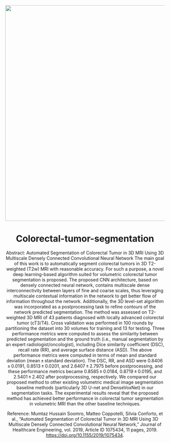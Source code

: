 <div align=center><img width="1024" height="680" src="https://github.com/mhsoomro28/Colorectal-tumor-segmentation/blob/master/Figure%202%20(proposed%20method%20block%20diagram).jpg"/> 


# Colorectal-tumor-segmentation
Abstract: Automated Segmentation of Colorectal Tumor in 3D MRI Using 3D Multiscale Densely Connected Convolutional Neural Network
The main goal of this work is to automatically segment colorectal tumors in 3D T2-weighted (T2w) MRI with reasonable accuracy. For such a purpose, a novel deep learning-based algorithm suited for volumetric colorectal tumor segmentation is proposed. The proposed CNN architecture, based on densely connected neural network, contains multiscale dense interconnectivity between layers of fine and coarse scales, thus leveraging multiscale contextual information in the network to get better flow of information throughout the network. Additionally, the 3D level-set algorithm was incorporated as a postprocessing task to refine contours of the network predicted segmentation. The method was assessed on T2-weighted 3D MRI of 43 patients diagnosed with locally advanced colorectal tumor (cT3/T4). Cross validation was performed in 100 rounds by partitioning the dataset into 30 volumes for training and 13 for testing. Three performance metrics were computed to assess the similarity between predicted segmentation and the ground truth (i.e., manual segmentation by an expert radiologist/oncologist), including Dice similarity coefficient (DSC), recall rate (RR), and average surface distance (ASD). The above performance metrics were computed in terms of mean and standard deviation (mean ± standard deviation). The DSC, RR, and ASD were 0.8406 ± 0.0191, 0.8513 ± 0.0201, and 2.6407 ± 2.7975 before postprocessing, and these performance metrics became 0.8585 ± 0.0184, 0.8719 ± 0.0195, and 2.5401 ± 2.402 after postprocessing, respectively. We compared our proposed method to other existing volumetric medical image segmentation baseline methods (particularly 3D U-net and DenseVoxNet) in our segmentation tasks. The experimental results reveal that the proposed method has achieved better performance in colorectal tumor segmentation in volumetric MRI than the other baseline techniques.




Reference: Mumtaz Hussain Soomro, Matteo Coppotelli, Silvia Conforto, et al., “Automated Segmentation of Colorectal Tumor in 3D MRI Using 3D Multiscale Densely Connected Convolutional Neural Network,” Journal of Healthcare Engineering, vol. 2019, Article ID 1075434, 11 pages, 2019. https://doi.org/10.1155/2019/1075434.
